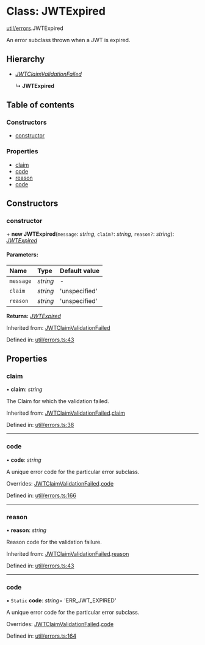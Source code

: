 # Class: JWTExpired

[util/errors](../modules/util_errors.md).JWTExpired

An error subclass thrown when a JWT is expired.

## Hierarchy

* [*JWTClaimValidationFailed*](util_errors.jwtclaimvalidationfailed.md)

  ↳ **JWTExpired**

## Table of contents

### Constructors

- [constructor](util_errors.jwtexpired.md#constructor)

### Properties

- [claim](util_errors.jwtexpired.md#claim)
- [code](util_errors.jwtexpired.md#code)
- [reason](util_errors.jwtexpired.md#reason)
- [code](util_errors.jwtexpired.md#code)

## Constructors

### constructor

\+ **new JWTExpired**(`message`: *string*, `claim?`: *string*, `reason?`: *string*): [*JWTExpired*](util_errors.jwtexpired.md)

#### Parameters:

Name | Type | Default value |
:------ | :------ | :------ |
`message` | *string* | - |
`claim` | *string* | 'unspecified' |
`reason` | *string* | 'unspecified' |

**Returns:** [*JWTExpired*](util_errors.jwtexpired.md)

Inherited from: [JWTClaimValidationFailed](util_errors.jwtclaimvalidationfailed.md)

Defined in: [util/errors.ts:43](https://github.com/panva/jose/blob/v3.11.3/src/util/errors.ts#L43)

## Properties

### claim

• **claim**: *string*

The Claim for which the validation failed.

Inherited from: [JWTClaimValidationFailed](util_errors.jwtclaimvalidationfailed.md).[claim](util_errors.jwtclaimvalidationfailed.md#claim)

Defined in: [util/errors.ts:38](https://github.com/panva/jose/blob/v3.11.3/src/util/errors.ts#L38)

___

### code

• **code**: *string*

A unique error code for the particular error subclass.

Overrides: [JWTClaimValidationFailed](util_errors.jwtclaimvalidationfailed.md).[code](util_errors.jwtclaimvalidationfailed.md#code)

Defined in: [util/errors.ts:166](https://github.com/panva/jose/blob/v3.11.3/src/util/errors.ts#L166)

___

### reason

• **reason**: *string*

Reason code for the validation failure.

Inherited from: [JWTClaimValidationFailed](util_errors.jwtclaimvalidationfailed.md).[reason](util_errors.jwtclaimvalidationfailed.md#reason)

Defined in: [util/errors.ts:43](https://github.com/panva/jose/blob/v3.11.3/src/util/errors.ts#L43)

___

### code

▪ `Static` **code**: *string*= 'ERR\_JWT\_EXPIRED'

A unique error code for the particular error subclass.

Overrides: [JWTClaimValidationFailed](util_errors.jwtclaimvalidationfailed.md).[code](util_errors.jwtclaimvalidationfailed.md#code)

Defined in: [util/errors.ts:164](https://github.com/panva/jose/blob/v3.11.3/src/util/errors.ts#L164)
